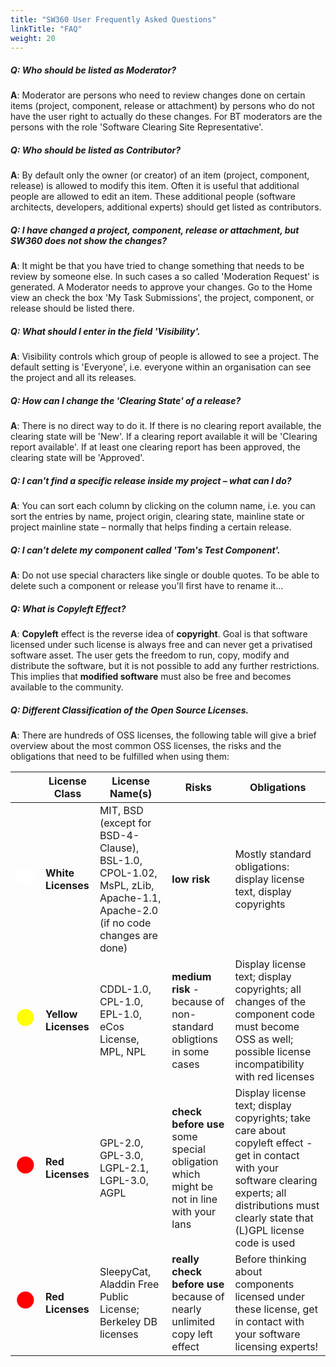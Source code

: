 ```yaml
---
title: "SW360 User Frequently Asked Questions"
linkTitle: "FAQ"
weight: 20
---
```


##### **Q**: Who should be listed as Moderator?

**A**: Moderator are persons who need to review changes done on certain items (project, component, release or attachment) by persons who do not have the user right to actually do these changes. For BT moderators are the persons with the role 'Software Clearing Site Representative'.

##### **Q**: Who should be listed as Contributor?

**A**: By default only the owner (or creator) of an item (project, component, release) is allowed to modify this item. Often it is useful that additional people are allowed to edit an item. These additional people (software architects, developers, additional experts) should get listed as contributors.

##### **Q**: I have changed a project, component, release or attachment, but SW360 does not show the changes?

**A**: It might be that you have tried to change something that needs to be review by someone else. In such cases a so called 'Moderation Request' is generated. A Moderator needs to approve your changes. Go to the Home view an check the box 'My Task Submissions', the project, component, or release should be listed there.

##### **Q**: What should I enter in the field 'Visibility'.

**A**: Visibility controls which group of people is allowed to see a project. The default setting is 'Everyone', i.e. everyone within an organisation can see the project and all its releases.

##### **Q**: How can I change the 'Clearing State' of a release?

**A**: There is no direct way to do it. If there is no clearing report available, the clearing state will be 'New'. If a clearing report available it will be 'Clearing report available'. If at least one clearing report has been approved, the clearing state will be 'Approved'.

##### **Q**: I can't find a specific release inside my project – what can I do?

**A**: You can sort each column by clicking on the column name, i.e. you can sort the entries by name, project origin, clearing state, mainline state or project mainline state – normally that helps finding a certain release.

##### **Q**: I can't delete my component called 'Tom's Test Component'.

**A**: Do not use special characters like single or double quotes. To be able to delete such a component or release you'll first have to rename it…

##### **Q**: What is Copyleft Effect?

**A**: **Copyleft** effect is the reverse idea of **copyright**. Goal is that software licensed under such license is always free and can never get a privatised software asset. The user gets the freedom to run, copy, modify and distribute the software, but it is not possible to add any further restrictions. This implies that **modified software** must also be free and becomes available to the community.

##### **Q**: Different Classification of the Open Source Licenses.

**A**: There are hundreds of OSS licenses, the following table will give a brief overview about the most common OSS licenses, the risks and the obligations that need to be fulfilled when using them:

| | License Class | License Name(s) | Risks | Obligations |
| --- | --- | --- | --- | --- |
| <span style="color:white;font-size:2em;">&#9899;</span> | **White Licenses** | MIT, BSD (except for BSD-4-Clause), BSL-1.0, CPOL-1.02, MsPL, zLib, Apache-1.1, Apache-2.0 (if no code changes are done) | **low risk** | Mostly standard obligations: display license text, display copyrights |
| <span style="color:yellow;font-size:2em;">&#9899;</span> | **Yellow Licenses** | CDDL-1.0, CPL-1.0, EPL-1.0, eCos License, MPL, NPL | **medium risk** - because of non-standard obligtions in some cases | Display license text; display copyrights; all changes of the component code must become OSS as well; possible license incompatibility with red licenses |
| <span style="color:red;font-size:2em;">&#9899;</span> | **Red Licenses** | GPL-2.0, GPL-3.0, LGPL-2.1, LGPL-3.0, AGPL | **check before use** some special obligation which might be not in line with your lans | Display license text; display copyrights; take care about copyleft effect - get in contact with your software clearing experts; all distributions must clearly state that (L)GPL license code is used |
| <span style="color:red;font-size:2em;">&#9899;</span> | **Red Licenses** | SleepyCat, Aladdin Free Public License; Berkeley DB licenses |  **really check before use**  because of nearly unlimited copy left effect | Before thinking about components licensed under these license, get in contact with your software licensing experts! |
